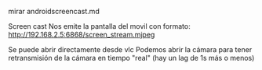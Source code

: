 mirar androidscreencast.md

Screen cast
Nos emite la pantalla del movil con formato:
http://192.168.2.5:6868/screen_stream.mjpeg

Se puede abrir directamente desde vlc
Podemos abrir la cámara para tener retransmisión de la cámara en tiempo "real" (hay un lag de 1s más o menos)
